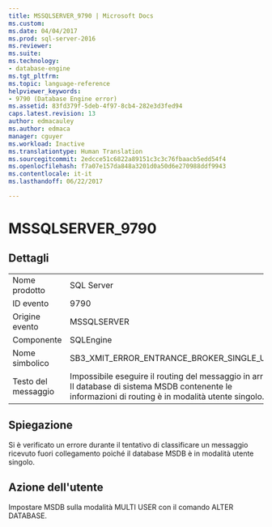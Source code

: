 ```yaml
---
title: MSSQLSERVER_9790 | Microsoft Docs
ms.custom: 
ms.date: 04/04/2017
ms.prod: sql-server-2016
ms.reviewer: 
ms.suite: 
ms.technology:
- database-engine
ms.tgt_pltfrm: 
ms.topic: language-reference
helpviewer_keywords:
- 9790 (Database Engine error)
ms.assetid: 83fd379f-5deb-4f97-8cb4-282e3d3fed94
caps.latest.revision: 13
author: edmacauley
ms.author: edmaca
manager: cguyer
ms.workload: Inactive
ms.translationtype: Human Translation
ms.sourcegitcommit: 2edcce51c6822a89151c3c3c76fbaacb5edd54f4
ms.openlocfilehash: f7a07e157da848a3201d0a50d6e270988ddf9943
ms.contentlocale: it-it
ms.lasthandoff: 06/22/2017

---
```

# <a name="mssqlserver9790"></a>MSSQLSERVER_9790
  
## <a name="details"></a>Dettagli  
  
|||  
|-|-|  
|Nome prodotto|SQL Server|  
|ID evento|9790|  
|Origine evento|MSSQLSERVER|  
|Componente|SQLEngine|  
|Nome simbolico|SB3_XMIT_ERROR_ENTRANCE_BROKER_SINGLE_USER|  
|Testo del messaggio|Impossibile eseguire il routing del messaggio in arrivo. Il database di sistema MSDB contenente le informazioni di routing è in modalità utente singolo.|  
  
## <a name="explanation"></a>Spiegazione  
Si è verificato un errore durante il tentativo di classificare un messaggio ricevuto fuori collegamento poiché il database MSDB è in modalità utente singolo.  
  
## <a name="user-action"></a>Azione dell'utente  
Impostare MSDB sulla modalità MULTI USER con il comando ALTER DATABASE.  
  

